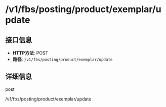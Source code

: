 # /v1/fbs/posting/product/exemplar/update

## 接口信息

- **HTTP方法**: POST
- **路径**: `/v1/fbs/posting/product/exemplar/update`

## 详细信息

post

/v1/fbs/posting/product/exemplar/update
